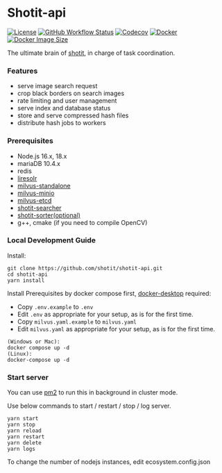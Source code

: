 # Shotit-api

[![License](https://img.shields.io/github/license/shotit/shotit-api.svg?style=flat-square)](https://github.com/shotit/shotit-api/blob/master/LICENSE)
[![GitHub Workflow Status](https://img.shields.io/github/actions/workflow/status/shotit/shotit-api/docker-image.yml?style=flat-square)](https://github.com/shotit/shotit-api/actions)
[![Codecov](https://img.shields.io/codecov/c/github/shotit/shotit-api?style=flat-square&token=8C25WLSEDJ)](https://codecov.io/gh/shotit/shotit-api)
[![Docker](https://img.shields.io/docker/pulls/lesliewong007/shotit-api?style=flat-square)](https://hub.docker.com/r/lesliewong007/shotit-api)
[![Docker Image Size](https://img.shields.io/docker/image-size/lesliewong007/shotit-api/v0.9.12?style=flat-square)](https://hub.docker.com/r/lesliewong007/shotit-api)

The ultimate brain of [shotit](https://github.com/shotit/shotit), in charge of task coordination.

### Features

- serve image search request
- crop black borders on search images
- rate limiting and user management
- serve index and database status
- store and serve compressed hash files
- distribute hash jobs to workers

### Prerequisites

- Node.js 16.x, 18.x
- mariaDB 10.4.x
- redis
- [liresolr](https://github.com/Leslie-Wong-H/liresolr)
- [milvus-standalone](https://github.com/milvus-io/milvus)
- [milvus-minio](https://github.com/milvus-io/milvus)
- [milvus-etcd](https://github.com/milvus-io/etcd)
- [shotit-searcher](https://github.com/shotit/shotit-worker)
- [shotit-sorter(optional)](https://github.com/shotit/shotit-sorter)
- g++, cmake (if you need to compile OpenCV)

### Local Development Guide

Install:

```
git clone https://github.com/shotit/shotit-api.git
cd shotit-api
yarn install
```

Install Prerequisites by docker compose first, [docker-desktop](https://www.docker.com/products/docker-desktop/) required:

- Copy `.env.example` to `.env`
- Edit `.env` as appropriate for your setup, as is for the first time.
- Copy `milvus.yaml.example` to `milvus.yaml`
- Edit `milvus.yaml` as appropriate for your setup, as is for the first time.

```
(Windows or Mac):
docker compose up -d
(Linux):
docker-compose up -d
```

### Start server

You can use [pm2](https://pm2.keymetrics.io/) to run this in background in cluster mode.

Use below commands to start / restart / stop / log server.

```
yarn start
yarn stop
yarn reload
yarn restart
yarn delete
yarn logs
```

To change the number of nodejs instances, edit ecosystem.config.json
